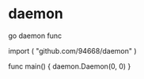 # daemon
go daemon func

import (
    "github.com/94668/daemon"
)

func main() {
    daemon.Daemon(0, 0)
}
